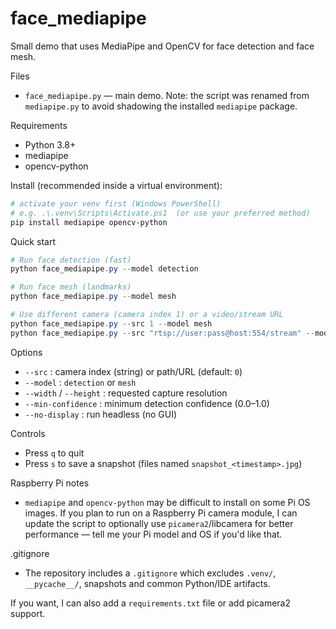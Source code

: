 # face_mediapipe

Small demo that uses MediaPipe and OpenCV for face detection and face mesh.

Files
- `face_mediapipe.py` — main demo. Note: the script was renamed from `mediapipe.py` to avoid shadowing the installed `mediapipe` package.

Requirements
- Python 3.8+
- mediapipe
- opencv-python

Install (recommended inside a virtual environment):

```powershell
# activate your venv first (Windows PowerShell)
# e.g. .\.venv\Scripts\Activate.ps1  (or use your preferred method)
pip install mediapipe opencv-python
```

Quick start

```powershell
# Run face detection (fast)
python face_mediapipe.py --model detection

# Run face mesh (landmarks)
python face_mediapipe.py --model mesh

# Use different camera (camera index 1) or a video/stream URL
python face_mediapipe.py --src 1 --model mesh
python face_mediapipe.py --src "rtsp://user:pass@host:554/stream" --model detection
```

Options
- `--src` : camera index (string) or path/URL (default: `0`)
- `--model` : `detection` or `mesh`
- `--width` / `--height` : requested capture resolution
- `--min-confidence` : minimum detection confidence (0.0–1.0)
- `--no-display` : run headless (no GUI)

Controls
- Press `q` to quit
- Press `s` to save a snapshot (files named `snapshot_<timestamp>.jpg`)

Raspberry Pi notes
- `mediapipe` and `opencv-python` may be difficult to install on some Pi OS images. If you plan to run on a Raspberry Pi camera module, I can update the script to optionally use `picamera2`/libcamera for better performance — tell me your Pi model and OS if you'd like that.

.gitignore
- The repository includes a `.gitignore` which excludes `.venv/`, `__pycache__/`, snapshots and common Python/IDE artifacts.

If you want, I can also add a `requirements.txt` file or add picamera2 support.

